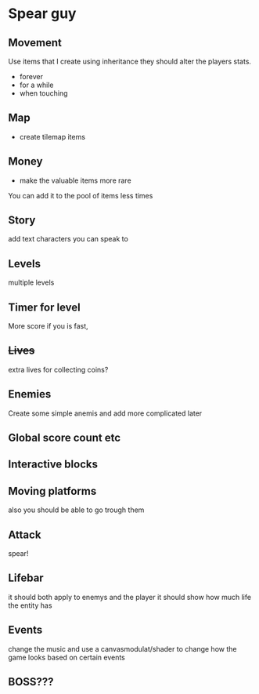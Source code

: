 # Spear guy


## Movement

Use items that I create using inheritance
they should alter the players stats.

- forever
- for a while
- when touching


## Map

- create tilemap items


## Money

- make the valuable items more rare

You can add it to the pool of items less times


## Story

add text
characters you can speak to

## Levels

multiple levels


## Timer for level

More score if you is fast,

## ~~Lives~~

extra lives for collecting coins?

## Enemies

Create some simple 
anemis
and add more complicated later

## Global score count etc

## Interactive blocks


## Moving platforms
also you should be able to go trough them

## Attack

spear!

## Lifebar

it should both apply to enemys and the player
it should show how much life the entity has

## Events

change the music 
and use a canvasmodulat/shader to change how the game looks 
based on certain events

## BOSS???


